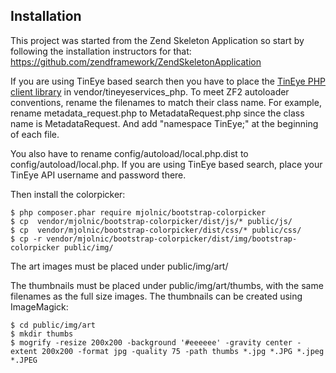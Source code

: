
Installation
------------

This project was started from the Zend Skeleton Application so start by following the installation instructors for that: https://github.com/zendframework/ZendSkeletonApplication

If you are using TinEye based search then you have to place the [TinEye PHP  client library](https://services.tineye.com/developers/multicolorengine/libraries.html) in vendor/tineyeservices_php. To meet ZF2 autoloader conventions, rename the filenames to match their class name. For example, rename metadata_request.php to MetadataRequest.php since the class name is MetadataRequest. And add "namespace TinEye;" at the beginning of each file.

You also have to rename config/autoload/local.php.dist to config/autoload/local.php. If you are using TinEye based search, place your TinEye API username and password there.

Then install the colorpicker:
```
$ php composer.phar require mjolnic/bootstrap-colorpicker
$ cp  vendor/mjolnic/bootstrap-colorpicker/dist/js/* public/js/
$ cp  vendor/mjolnic/bootstrap-colorpicker/dist/css/* public/css/
$ cp -r vendor/mjolnic/bootstrap-colorpicker/dist/img/bootstrap-colorpicker public/img/
```

The art images must be placed under public/img/art/

The thumbnails must be placed under public/img/art/thumbs, with the same filenames as the full size images. The thumbnails can be created using ImageMagick:
```
$ cd public/img/art
$ mkdir thumbs
$ mogrify -resize 200x200 -background '#eeeeee' -gravity center -extent 200x200 -format jpg -quality 75 -path thumbs *.jpg *.JPG *.jpeg *.JPEG
```






